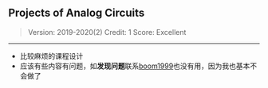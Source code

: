 ## Projects of Analog Circuits

> Version: 2019-2020(2)
> Credit: 1
> Score: Excellent
> 

----------

- 比较麻烦的课程设计
- 应该有些内容有问题，如**发现问题**联系[boom1999][1]也没有用，因为我也基本不会做了

<!-- markdownlint-disable-file MD036 -->
[1]: mailto:lingzhicheng1999@outlook.com